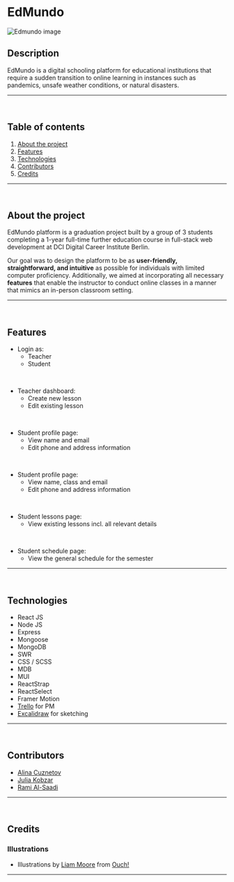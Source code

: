 # EdMundo

<img src="./client/src/assets/EdMundo.png" alt="Edmundo image">


## Description

EdMundo is a digital schooling platform for educational institutions that require a sudden transition to online learning in instances such as pandemics, unsafe weather conditions, or natural disasters.



---

</br>

## Table of contents

1. [About the project](#about-the-project)
2. [Features](#features)
3. [Technologies](#technologies)
4. [Contributors](#contributors)
5. [Credits](#credits)

---

</br>

## About the project

EdMundo platform is a graduation project built by a group of 3 students completing a 1-year full-time further education course in full-stack web development at DCI Digital Career Institute Berlin.

Our goal was to design the platform to be as **user-friendly, straightforward, and intuitive** as possible for individuals with limited computer proficiency. Additionally, we aimed at incorporating all necessary **features** that enable the instructor to conduct online classes in a manner that mimics an in-person classroom setting.

---

</br>

## Features

- Login as:
  - Teacher
  - Student

</br>

- Teacher dashboard:
  - Create new lesson
  - Edit existing lesson

</br>

- Student profile page:
  - View name and email
  - Edit phone and address information

</br>

- Student profile page:
  - View name, class and email
  - Edit phone and address information

</br>

- Student lessons page:
  - View existing lessons incl. all relevant details

</br>

- Student schedule page:
  - View the general schedule for the semester
    ​

---

</br>

## Technologies

- React JS
- Node JS
- Express
- Mongoose
- MongoDB
- SWR
- CSS / SCSS
- MDB
- MUI
- ReactStrap
- ReactSelect
- Framer Motion
- [Trello](https://trello.com/b/JE5FpQhf/school) for PM
- [Excalidraw](https://excalidraw.com/#room=8073e7ebfce6845a9ea3,EE7BYrpW5_gaHV6TyONFOg) for sketching
  ​

---

</br>

## Contributors

- [Alina Cuznetov](https://github.com/alinaincodeland)
- [Julia Kobzar](https://github.com/ju8ko)
- [Rami Al-Saadi](https://github.com/Rami24t)

---

</br>

## Credits

### Illustrations

- Illustrations by <a href="https://icons8.com/illustrations/author/GrbQqWBEhaDS">Liam Moore</a> from <a href="https://icons8.com/illustrations">Ouch!</a>

---

​
